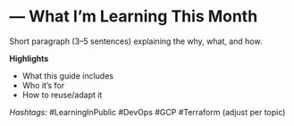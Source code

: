 # <Topic> — What I’m Learning This Month

Short paragraph (3–5 sentences) explaining the why, what, and how.

**Highlights**
- What this guide includes
- Who it’s for
- How to reuse/adapt it

_Hashtags:_ #LearningInPublic #DevOps #GCP #Terraform (adjust per topic)

